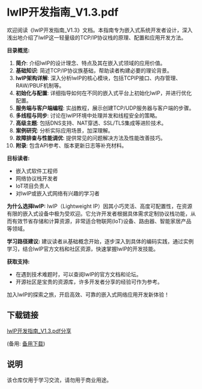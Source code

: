 # lwIP开发指南_V1.3.pdf

欢迎阅读《lwIP开发指南_V1.3》文档。本指南专为嵌入式系统开发者设计，深入浅出地介绍了lwIP这一轻量级的TCP/IP协议栈的原理、配置和应用开发方法。

**目录概览:**

1. **简介**: 介绍lwIP的设计理念、特点及其在嵌入式领域的应用价值。
2. **基础知识**: 简述TCP/IP协议族基础，帮助读者构建必要的理论背景。
3. **lwIP架构详解**: 深入分析lwIP的核心模块，包括TCPIP接口、内存管理、RAW/PBUF机制等。
4. **初始化与配置**: 详细指导如何在不同的嵌入式平台上初始化lwIP，并进行优化配置。
5. **服务端与客户端编程**: 实战教程，展示创建TCP/UDP服务器与客户端的步骤。
6. **多线程与同步**: 讨论在lwIP环境中处理并发和线程安全的策略。
7. **高级主题**: 包括DNS支持、NAT穿透、SSL/TLS集成等进阶技术。
8. **案例研究**: 分析实际应用场景，加深理解。
9. **故障排查与性能调优**: 提供常见的问题解决方法及性能改善技巧。
10. **附录**: 包含API参考、版本更新日志等补充材料。

**目标读者:**
- 嵌入式软件工程师
- 网络协议栈开发者
- IoT项目负责人
- 对lwIP或嵌入式网络有兴趣的学习者

**为什么选择lwIP:**
lwIP（Lightweight IP）因其小巧灵活、高度可配置性，在资源有限的嵌入式设备中极为受欢迎。它允许开发者根据具体需求定制协议栈功能，从而有效节省存储和计算资源，非常适合物联网(IoT)设备、路由器、智能家居产品等领域。

**学习路径建议:**
建议读者从基础概念开始，逐步深入到具体的编码实践，通过实例学习，结合lwIP官方文档和社区资源，快速掌握lwIP的开发技能。

**获取支持:**
- 在遇到技术难题时，可以查阅lwIP的官方文档和论坛。
- 开源社区是宝贵的资源库，许多开发者分享的经验可作为参考。

加入lwIP的探索之旅，开启高效、可靠的嵌入式网络应用开发新体验！

## 下载链接
[lwIP开发指南_V1.3.pdf分享](https://pan.quark.cn/s/13abdc7c75dd) 

(备用: [备用下载](https://pan.baidu.com/s/141L0Q_7KKJua_daJld6ytg?pwd=1234))

## 说明

该仓库仅用于学习交流，请勿用于商业用途。

